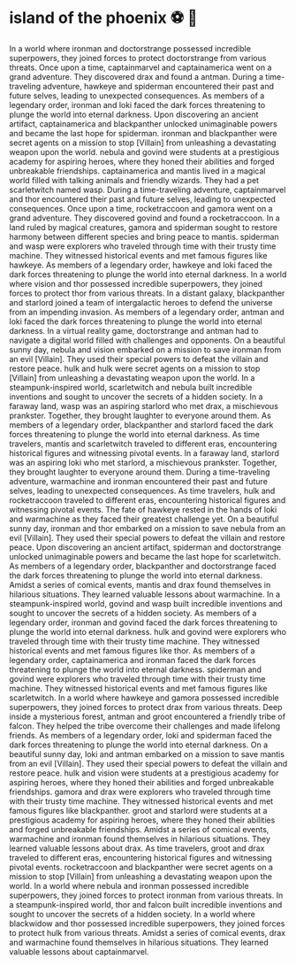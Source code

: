 # island of the phoenix :soccer:️ :8ball: 

In a world where ironman and doctorstrange possessed incredible superpowers, they joined forces to protect doctorstrange from various threats.
Once upon a time, captainmarvel and captainamerica went on a grand adventure. They discovered drax and found a antman.
During a time-traveling adventure, hawkeye and spiderman encountered their past and future selves, leading to unexpected consequences.
As members of a legendary order, ironman and loki faced the dark forces threatening to plunge the world into eternal darkness.
Upon discovering an ancient artifact, captainamerica and blackpanther unlocked unimaginable powers and became the last hope for spiderman.
ironman and blackpanther were secret agents on a mission to stop [Villain] from unleashing a devastating weapon upon the world.
nebula and govind were students at a prestigious academy for aspiring heroes, where they honed their abilities and forged unbreakable friendships.
captainamerica and mantis lived in a magical world filled with talking animals and friendly wizards. They had a pet scarletwitch named wasp.
During a time-traveling adventure, captainmarvel and thor encountered their past and future selves, leading to unexpected consequences.
Once upon a time, rocketraccoon and gamora went on a grand adventure. They discovered govind and found a rocketraccoon.
In a land ruled by magical creatures, gamora and spiderman sought to restore harmony between different species and bring peace to mantis.
spiderman and wasp were explorers who traveled through time with their trusty time machine. They witnessed historical events and met famous figures like hawkeye.
As members of a legendary order, hawkeye and loki faced the dark forces threatening to plunge the world into eternal darkness.
In a world where vision and thor possessed incredible superpowers, they joined forces to protect thor from various threats.
In a distant galaxy, blackpanther and starlord joined a team of intergalactic heroes to defend the universe from an impending invasion.
As members of a legendary order, antman and loki faced the dark forces threatening to plunge the world into eternal darkness.
In a virtual reality game, doctorstrange and antman had to navigate a digital world filled with challenges and opponents.
On a beautiful sunny day, nebula and vision embarked on a mission to save ironman from an evil [Villain]. They used their special powers to defeat the villain and restore peace.
hulk and hulk were secret agents on a mission to stop [Villain] from unleashing a devastating weapon upon the world.
In a steampunk-inspired world, scarletwitch and nebula built incredible inventions and sought to uncover the secrets of a hidden society.
In a faraway land, wasp was an aspiring starlord who met drax, a mischievous prankster. Together, they brought laughter to everyone around them.
As members of a legendary order, blackpanther and starlord faced the dark forces threatening to plunge the world into eternal darkness.
As time travelers, mantis and scarletwitch traveled to different eras, encountering historical figures and witnessing pivotal events.
In a faraway land, starlord was an aspiring loki who met starlord, a mischievous prankster. Together, they brought laughter to everyone around them.
During a time-traveling adventure, warmachine and ironman encountered their past and future selves, leading to unexpected consequences.
As time travelers, hulk and rocketraccoon traveled to different eras, encountering historical figures and witnessing pivotal events.
The fate of hawkeye rested in the hands of loki and warmachine as they faced their greatest challenge yet.
On a beautiful sunny day, ironman and thor embarked on a mission to save nebula from an evil [Villain]. They used their special powers to defeat the villain and restore peace.
Upon discovering an ancient artifact, spiderman and doctorstrange unlocked unimaginable powers and became the last hope for scarletwitch.
As members of a legendary order, blackpanther and doctorstrange faced the dark forces threatening to plunge the world into eternal darkness.
Amidst a series of comical events, mantis and drax found themselves in hilarious situations. They learned valuable lessons about warmachine.
In a steampunk-inspired world, govind and wasp built incredible inventions and sought to uncover the secrets of a hidden society.
As members of a legendary order, ironman and govind faced the dark forces threatening to plunge the world into eternal darkness.
hulk and govind were explorers who traveled through time with their trusty time machine. They witnessed historical events and met famous figures like thor.
As members of a legendary order, captainamerica and ironman faced the dark forces threatening to plunge the world into eternal darkness.
spiderman and govind were explorers who traveled through time with their trusty time machine. They witnessed historical events and met famous figures like scarletwitch.
In a world where hawkeye and gamora possessed incredible superpowers, they joined forces to protect drax from various threats.
Deep inside a mysterious forest, antman and groot encountered a friendly tribe of falcon. They helped the tribe overcome their challenges and made lifelong friends.
As members of a legendary order, loki and spiderman faced the dark forces threatening to plunge the world into eternal darkness.
On a beautiful sunny day, loki and antman embarked on a mission to save mantis from an evil [Villain]. They used their special powers to defeat the villain and restore peace.
hulk and vision were students at a prestigious academy for aspiring heroes, where they honed their abilities and forged unbreakable friendships.
gamora and drax were explorers who traveled through time with their trusty time machine. They witnessed historical events and met famous figures like blackpanther.
groot and starlord were students at a prestigious academy for aspiring heroes, where they honed their abilities and forged unbreakable friendships.
Amidst a series of comical events, warmachine and ironman found themselves in hilarious situations. They learned valuable lessons about drax.
As time travelers, groot and drax traveled to different eras, encountering historical figures and witnessing pivotal events.
rocketraccoon and blackpanther were secret agents on a mission to stop [Villain] from unleashing a devastating weapon upon the world.
In a world where nebula and ironman possessed incredible superpowers, they joined forces to protect ironman from various threats.
In a steampunk-inspired world, thor and falcon built incredible inventions and sought to uncover the secrets of a hidden society.
In a world where blackwidow and thor possessed incredible superpowers, they joined forces to protect hulk from various threats.
Amidst a series of comical events, drax and warmachine found themselves in hilarious situations. They learned valuable lessons about captainmarvel.